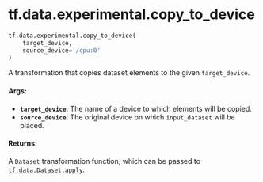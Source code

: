 <div itemscope itemtype="http://developers.google.com/ReferenceObject">
<meta itemprop="name" content="tf.data.experimental.copy_to_device" />
<meta itemprop="path" content="Stable" />
</div>

# tf.data.experimental.copy_to_device

``` python
tf.data.experimental.copy_to_device(
    target_device,
    source_device='/cpu:0'
)
```

A transformation that copies dataset elements to the given `target_device`.

#### Args:

* <b>`target_device`</b>: The name of a device to which elements will be copied.
* <b>`source_device`</b>: The original device on which `input_dataset` will be placed.


#### Returns:

A `Dataset` transformation function, which can be passed to
<a href="../../../tf/data/Dataset.md#apply"><code>tf.data.Dataset.apply</code></a>.